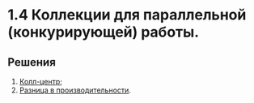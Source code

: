 # 1.4 Коллекции для параллельной (конкурирующей) работы.

## Решения

1. [Колл-центр](/task1/src);	
2. [Разница в производительности](/task2/src).
